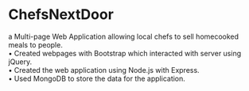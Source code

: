 # ChefsNextDoor
a Multi-page Web Application allowing local chefs to sell homecooked meals to people. <br>
•	Created webpages with Bootstrap which interacted with server using jQuery. <br>
•	Created the web application using Node.js with Express. <br>
•	Used MongoDB to store the data for the application. <br>
